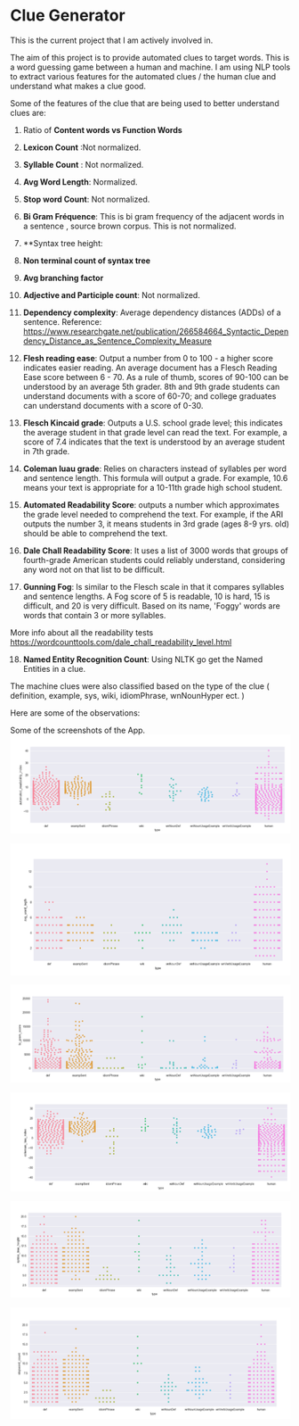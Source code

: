 # Clue Generator

This is the current project that I am actively involved in.

The aim of this project is to provide automated clues to target words. This is a word guessing game between a human and machine. I am using NLP tools to extract various features for the automated clues / the human clue and understand what makes a clue good.


Some of the features of the clue that are being used to better understand clues are:

1) Ratio of **Content words vs Function Words**

2) **Lexicon Count** :Not normalized.

3) **Syllable Count** : Not normalized.

4) **Avg Word Length**: Normalized.

5) **Stop word Count**: Not normalized.

6) **Bi Gram Fréquence**: This is bi gram frequency of the adjacent words in a sentence , source brown corpus. This is not normalized.

7) **Syntax tree height:

8) **Non terminal count of syntax tree**

9) **Avg branching factor**

10) **Adjective and Participle count**: Not normalized.

11) **Dependency complexity**: Average dependency distances (ADDs) of a sentence. Reference: https://www.researchgate.net/publication/266584664_Syntactic_Dependency_Distance_as_Sentence_Complexity_Measure

12) **Flesh reading ease**: Output a number from 0 to 100 - a higher score indicates easier reading. An average document has a Flesch Reading Ease score between 6 - 70. As a rule of thumb, scores of 90-100 can be understood by an average 5th grader. 8th and 9th grade students can understand documents with a score of 60-70; and college graduates can understand documents with a score of 0-30.

13) **Flesch Kincaid grade**: Outputs a U.S. school grade level; this indicates the average student in that grade level can read the text. For example, a score of 7.4 indicates that the text is understood by an average student in 7th grade.

14) **Coleman luau grade**: Relies on characters instead of syllables per word and sentence length. This formula will output a grade. For example, 10.6 means your text is appropriate for a 10-11th grade high school student.

15) **Automated Readability Score**: outputs a number which approximates the grade level needed to comprehend the text. For example, if the ARI outputs the number 3, it means students in 3rd grade (ages 8-9 yrs. old) should be able to comprehend the text.

16) **Dale Chall Readability Score**: It uses a list of 3000 words that groups of fourth-grade American students could reliably understand, considering any word not on that list to be difficult.

17) **Gunning Fog**: Is similar to the Flesch scale in that it compares syllables and sentence lengths. A Fog score of 5 is readable, 10 is hard, 15 is difficult, and 20 is very difficult. Based on its name, 'Foggy' words are words that contain 3 or more syllables.

More info about all the readability tests https://wordcounttools.com/dale_chall_readability_level.html

18) **Named Entity Recognition Count**: Using NLTK go get the Named Entities in a clue.


The machine clues were also classified based on the type of the clue ( definition, example, sys, wiki, idiomPhrase, wnNounHyper ect. )

Here are some of the observations:

Some of the screenshots of the App.
![architecture](https://github.com/VaibhavDesai/ClueGenerator/blob/master/CG/Output/humans/automated_readability_index.png?raw=true "Img1")

![webApp](https://github.com/VaibhavDesai/ClueGenerator/blob/master/CG/Output/humans/avg_word_length.png?raw=true "Img1")

![src1](https://github.com/VaibhavDesai/ClueGenerator/blob/master/CG/Output/humans/bi_gram_frequency.png?raw=true "Img1")

![architecture](https://github.com/VaibhavDesai/ClueGenerator/blob/master/CG/Output/humans/coleman_liau_index.png?raw=true "Img1")

![webApp](https://github.com/VaibhavDesai/ClueGenerator/blob/master/CG/Output/humans/syntax_tree.png?raw=true "Img1")

![src1](https://github.com/VaibhavDesai/ClueGenerator/blob/master/CG/Output/humans/stopword_count.png?raw=true "Img1")
